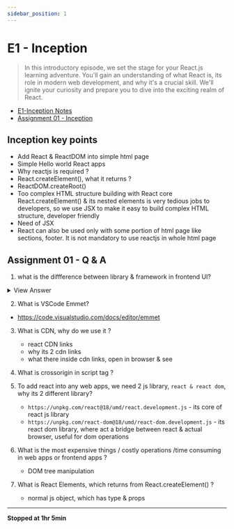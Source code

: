 ```yaml
---
sidebar_position: 1
---
```


# E1 - Inception

> In this introductory episode, we set the stage for your React.js learning adventure. You'll gain an understanding of what React is, its role in modern web development, and why it's a crucial skill. We'll ignite your curiosity and prepare you to dive into the exciting realm of React.

- [E1-Inception Notes](https://github.com/pravn27/reactjs-tech-doc/blob/master/docs/reactjs-course-tutorials/namaste-reactjs-course/readerDoc/E1-Inception/E1-Inception.pdf)
- [Assignment 01 - Inception](https://github.com/pravn27/reactjs-tech-doc/blob/master/docs/reactjs-course-tutorials/namaste-reactjs-course/readerDoc/E1-Inception/Assignment%2001%20-%20Inception.pdf)

## Inception key points

- Add React & ReactDOM into simple html page
- Simple Hello world React apps
- Why reactjs is required ?
- React.createElement(), what it returns ?
- ReactDOM.createRoot()
- Too complex HTML structure building with React core React.createElement() & its nested elements is very tedious jobs to developers, so we use JSX to make it easy to build complex HTML structure, developer friendly
- Need of JSX
- React can also be used only with some portion of html page like sections, footer. It is not mandatory to use reactjs in whole html page

## Assignment 01 - Q & A

1. what is the diffference between library & framework in frontend UI?
<details>

**Library**

A **library** is a collection of reusable functions, components, or utilities that developers can call as needed. It provides specific functionalities that help in building frontend interfaces but does not enforce a particular structure for the application.

**Characteristics of a Library:**

- **Selective Usage:** Developers can pick and use specific functions or components without committing to a particular structure.
- **Lightweight:** Typically, libraries focus on a specific aspect of UI development (e.g., DOM manipulation, state management, animations).
- **Greater Flexibility:** The developer has control over how the library is integrated into the project.
- **Example:** React.js, jQuery, Lodash.

---

**Framework**

A **framework** is a more opinionated and comprehensive solution that dictates the architecture and flow of an application. It provides built-in structures, patterns, and lifecycle management to streamline UI development.

**Characteristics of a Framework:**

- **Inversion of Control:** The framework calls the developer's code rather than the other way around.
- **Opinionated Structure:** Enforces a specific architecture (e.g., MVC, MVVM).
- **Comprehensive Feature Set:** Often includes routing, state management, and component-based UI structure.
- **Example:** Angular, Vue.js, Ember.js.

---

**Key Differences**

| Feature        | Library                      | Framework                              |
| -------------- | ---------------------------- | -------------------------------------- |
| Control        | Developer has full control   | Framework dictates structure           |
| Flexibility    | High (pick & use components) | Low (must follow framework's approach) |
| Learning Curve | Generally lower              | Can be steep due to built-in features  |
| Scope          | Solves specific problems     | Provides a full solution               |
| Example        | React, jQuery, Lodash        | Angular, Vue, Ember                    |

**Conclusion**

Choosing between a library and a framework depends on project requirements. Libraries offer more flexibility but require additional setup, whereas frameworks provide a structured approach, reducing decision fatigue but imposing constraints. Understanding their differences helps in selecting the right tool for frontend UI development.

---

**Analogy**

- Library: Like picking ingredients to cook your own meal.
- Framework: Like following a recipe with step-by-step instructions.
<summary>
View Answer
</summary>
</details>

2. What is VSCode Emmet?

- https://code.visualstudio.com/docs/editor/emmet

3. What is CDN, why do we use it ?

   - react CDN links
   - why its 2 cdn links
   - what there inside cdn links, open in browser & see

4. What is crossorigin in script tag ?

5. To add react into any web apps, we need 2 js library, `react & react dom`, why its 2 different library?

   - `https://unpkg.com/react@18/umd/react.development.js` - its core of react js library
   - `https://unpkg.com/react-dom@18/umd/react-dom.development.js` - its react dom library, where act a bridge between react & actual browser, useful for dom operations

6. What is the most expensive things / costly operations /time consuming in web apps or frontend apps ?

   - DOM tree manipulation

7. What is React Elements, which returns from React.createElement() ?
   - normal js object, which has type & props

---

**Stopped at 1hr 5min**
